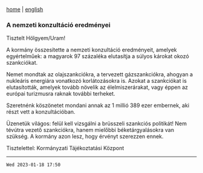 [home](../README.md)
 | 
[english](../en/2023-01-18.md)

### A nemzeti konzultáció eredményei

Tisztelt Hölgyem/Uram!

A kormány összesítette a nemzeti konzultáció eredményeit, amelyek egyértelműek: a magyarok 97 százaléka elutasítja a súlyos károkat okozó szankciókat.

Nemet mondtak az olajszankciókra, a tervezett gázszankciókra, ahogyan a nukleáris energiára vonatkozó korlátozásokra is. Azokat a szankciókat is elutasították, amelyek tovább növelik az élelmiszerárakat, vagy éppen az európai turizmusra raknak további terheket.


Szeretnénk köszönetet mondani annak az 1 millió 389 ezer embernek, aki részt vett a konzultációban.

Üzenetük világos: felül kell vizsgálni a brüsszeli szankciós politikát! Nem tévútra vezető szankciókra, hanem mielőbbi béketárgyalásokra van szükség. A kormány azon lesz, hogy érvényt szerezzen ennek.

Tisztelettel:
Kormányzati Tájékoztatási Központ

---
`Wed 2023-01-18 17:50`